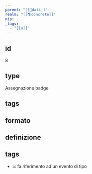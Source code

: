 ```yaml
---
parent: "[[💾dati]]"
realm: "[[🌎concrete]]"
nip: 
_tags:
  - "[[a]]"
---
```

## id
8
## type
Assegnazione badge
## tags

## formato
## definizione
## tags
- `a`: fa riferimento ad un evento di tipo